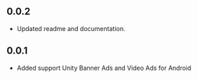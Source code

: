 ## 0.0.2

* Updated readme and documentation.

## 0.0.1

* Added support Unity Banner Ads and Video Ads for Android
